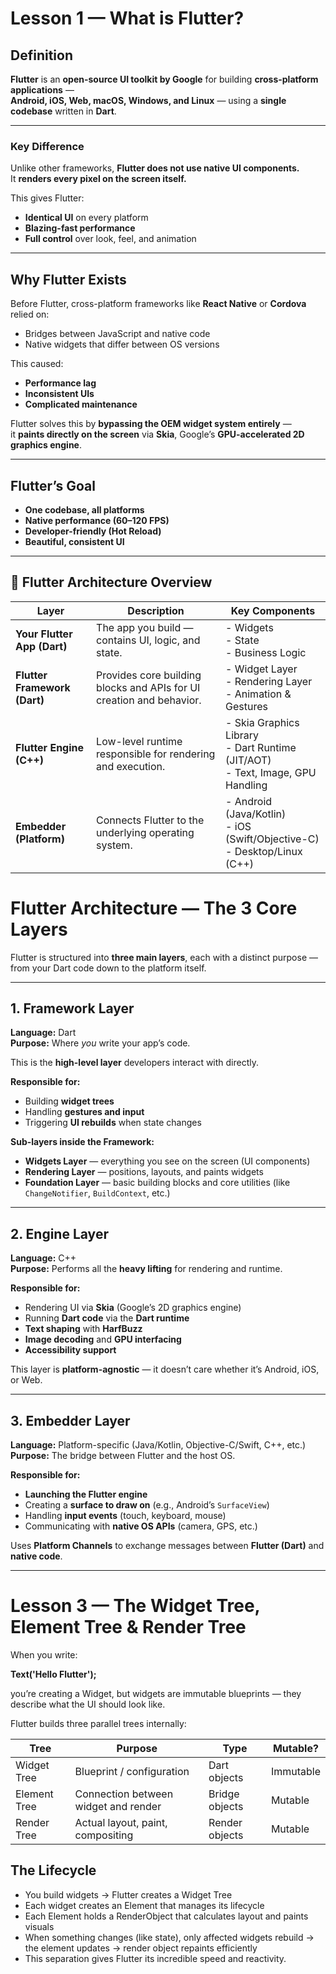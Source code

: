 # Lesson 1 — What is Flutter?

## Definition

**Flutter** is an **open-source UI toolkit by Google** for building **cross-platform applications** —  
**Android, iOS, Web, macOS, Windows, and Linux** — using a **single codebase** written in **Dart**.

---

### Key Difference

Unlike other frameworks, **Flutter does not use native UI components.**  
It **renders every pixel on the screen itself.**

This gives Flutter:

- **Identical UI** on every platform  
- **Blazing-fast performance**  
- **Full control** over look, feel, and animation  

---

## Why Flutter Exists

Before Flutter, cross-platform frameworks like **React Native** or **Cordova** relied on:

- Bridges between JavaScript and native code  
- Native widgets that differ between OS versions  

This caused:

- **Performance lag**  
- **Inconsistent UIs**  
- **Complicated maintenance**

Flutter solves this by **bypassing the OEM widget system entirely** —  
it **paints directly on the screen** via **Skia**, Google’s **GPU-accelerated 2D graphics engine**.

---

## Flutter’s Goal

- **One codebase, all platforms**  
- **Native performance (60–120 FPS)**  
- **Developer-friendly (Hot Reload)**  
- **Beautiful, consistent UI**

---


## 🧩 Flutter Architecture Overview

| Layer | Description | Key Components |
|-------|--------------|----------------|
| **Your Flutter App (Dart)** | The app you build — contains UI, logic, and state. | - Widgets<br>- State<br>- Business Logic |
| **Flutter Framework (Dart)** | Provides core building blocks and APIs for UI creation and behavior. | - Widget Layer<br>- Rendering Layer<br>- Animation & Gestures |
| **Flutter Engine (C++)** | Low-level runtime responsible for rendering and execution. | - Skia Graphics Library<br>- Dart Runtime (JIT/AOT)<br>- Text, Image, GPU Handling |
| **Embedder (Platform)** | Connects Flutter to the underlying operating system. | - Android (Java/Kotlin)<br>- iOS (Swift/Objective-C)<br>- Desktop/Linux (C++) |


# Flutter Architecture — The 3 Core Layers

Flutter is structured into **three main layers**, each with a distinct purpose — from your Dart code down to the platform itself.

---

## 1. Framework Layer

**Language:** Dart  
**Purpose:** Where *you* write your app’s code.

This is the **high-level layer** developers interact with directly.

**Responsible for:**

- Building **widget trees**  
- Handling **gestures and input**  
- Triggering **UI rebuilds** when state changes  

**Sub-layers inside the Framework:**

- **Widgets Layer** — everything you see on the screen (UI components)  
- **Rendering Layer** — positions, layouts, and paints widgets  
- **Foundation Layer** — basic building blocks and core utilities (like `ChangeNotifier`, `BuildContext`, etc.)

---

## 2. Engine Layer

**Language:** C++  
**Purpose:** Performs all the **heavy lifting** for rendering and runtime.

**Responsible for:**

- Rendering UI via **Skia** (Google’s 2D graphics engine)  
- Running **Dart code** via the **Dart runtime**  
- **Text shaping** with **HarfBuzz**  
- **Image decoding** and **GPU interfacing**  
- **Accessibility support**

This layer is **platform-agnostic** — it doesn’t care whether it’s Android, iOS, or Web.

---

## 3. Embedder Layer

**Language:** Platform-specific (Java/Kotlin, Objective-C/Swift, C++, etc.)  
**Purpose:** The bridge between Flutter and the host OS.

**Responsible for:**

- **Launching the Flutter engine**  
- Creating a **surface to draw on** (e.g., Android’s `SurfaceView`)  
- Handling **input events** (touch, keyboard, mouse)  
- Communicating with **native OS APIs** (camera, GPS, etc.)  

Uses **Platform Channels** to exchange messages between **Flutter (Dart)** and **native code**.

---

# Lesson 3 — The Widget Tree, Element Tree & Render Tree

When you write:

**Text('Hello Flutter');**


you’re creating a Widget, but widgets are immutable blueprints — they describe what the UI should look like.

Flutter builds three parallel trees internally:

| **Tree**         | **Purpose**                               | **Type**          | **Mutable?** |
|------------------|-------------------------------------------|-------------------|--------------|
| Widget Tree      | Blueprint / configuration                 | Dart objects      |    Immutable |
| Element Tree     | Connection between widget and render      | Bridge objects    |    Mutable   |
| Render Tree      | Actual layout, paint, compositing         | Render objects    |    Mutable   |

## The Lifecycle

- You build widgets → Flutter creates a Widget Tree
- Each widget creates an Element that manages its lifecycle
- Each Element holds a RenderObject that calculates layout and paints visuals
- When something changes (like state), only affected widgets rebuild → the element updates → render object repaints efficiently
- This separation gives Flutter its incredible speed and reactivity.
